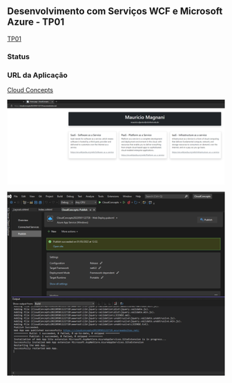 ## Desenvolvimento com Serviços WCF e Microsoft Azure - TP01

[TP01](https://lms.infnet.edu.br/moodle/mod/assign/view.php?id=276037)

### Status

### URL da Aplicação

[Cloud Concepts](https://cloudconcepts20220501122728.azurewebsites.net/)

![](images/app.png)

![](images/publish.png)